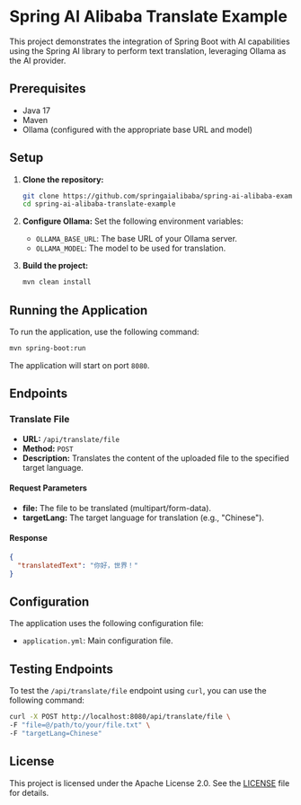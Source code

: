 # Spring AI Alibaba Translate Example

This project demonstrates the integration of Spring Boot with AI capabilities using the Spring AI library to perform text translation, leveraging Ollama as the AI provider.

## Prerequisites

- Java 17
- Maven
- Ollama (configured with the appropriate base URL and model)

## Setup

1. **Clone the repository:**
   ```sh
   git clone https://github.com/springaialibaba/spring-ai-alibaba-examples.git
   cd spring-ai-alibaba-translate-example
   ```

2. **Configure Ollama:**
   Set the following environment variables:
   - `OLLAMA_BASE_URL`: The base URL of your Ollama server.
   - `OLLAMA_MODEL`: The model to be used for translation.

3. **Build the project:**
   ```sh
   mvn clean install
   ```

## Running the Application

To run the application, use the following command:
```sh
mvn spring-boot:run
```

The application will start on port `8080`.

## Endpoints

### Translate File

- **URL:** `/api/translate/file`
- **Method:** `POST`
- **Description:** Translates the content of the uploaded file to the specified target language.

#### Request Parameters
- **file:** The file to be translated (multipart/form-data).
- **targetLang:** The target language for translation (e.g., "Chinese").

#### Response
```json
{
  "translatedText": "你好，世界！"
}
```

## Configuration

The application uses the following configuration file:

- `application.yml`: Main configuration file.

## Testing Endpoints

To test the `/api/translate/file` endpoint using `curl`, you can use the following command:

```sh
curl -X POST http://localhost:8080/api/translate/file \
-F "file=@/path/to/your/file.txt" \
-F "targetLang=Chinese"
```

## License

This project is licensed under the Apache License 2.0. See the [LICENSE](../LICENSE) file for details.

